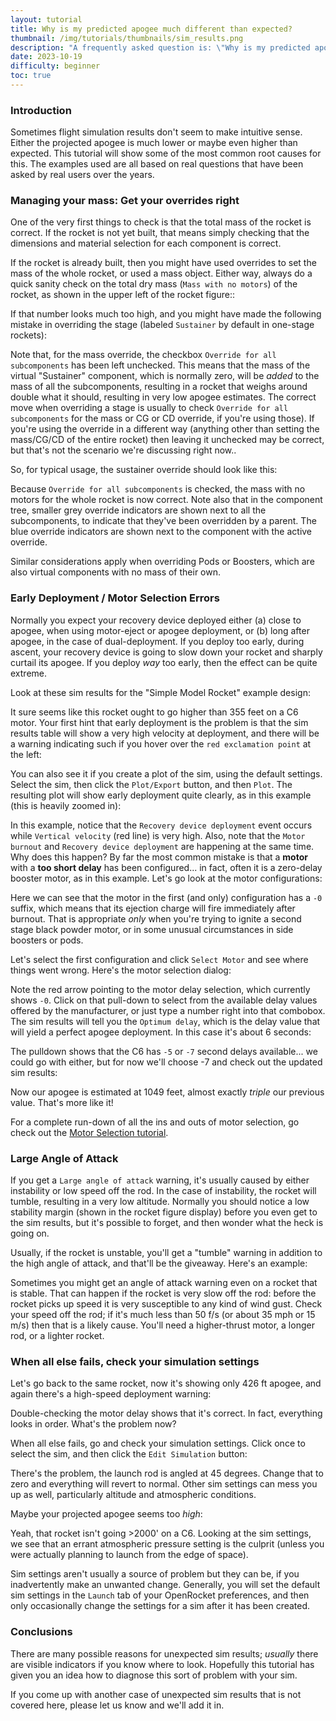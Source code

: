 ```yaml
---
layout: tutorial
title: Why is my predicted apogee much different than expected?
thumbnail: /img/tutorials/thumbnails/sim_results.png
description: "A frequently asked question is: \"Why is my predicted apogee much lower (or occasionally, higher) than expected?\" In this tutorial we'll review the most likely culprits, and give some general guidance on how to understand your sim results."
date: 2023-10-19
difficulty: beginner
toc: true
---
```


### Introduction

Sometimes flight simulation results don't seem to make intuitive sense.  Either the projected apogee is much lower or maybe even higher than expected. This tutorial will show some of the most common root causes for this. The examples used are all based on real questions that have been asked by real users over the years.

### Managing your mass: Get your overrides right

One of the very first things to check is that the total mass of the rocket is correct.  If the rocket is not yet built, that means simply checking that the dimensions and material selection for each component is correct.

If the rocket is already built, then you might have used overrides to set the mass of the whole rocket, or used a mass object.  Either way, always do a quick sanity check on the total dry mass (`Mass with no motors`) of the rocket, as shown in the upper left of the rocket figure::

<div data-image-path="/img/tutorials/sim_results/mass_without_motors.png"
    data-image-caption='Total Mass Without Motors'
    data-image-width="55%"
    data-image-shadow="true"></div>

If that number looks much too high, and you might have made the following mistake in overriding the stage (labeled `Sustainer` by default in one-stage rockets):
    
<div data-image-path="/img/tutorials/sim_results/bad_override.png"
    data-image-caption='Override Error'
    data-image-width="55%"
    data-image-shadow="true"></div>

Note that, for the mass override, the checkbox `Override for all subcomponents` has been left unchecked.  This means that the mass of the virtual "Sustainer" component, which is normally zero, will be *added* to the mass of all the subcomponents, resulting in a rocket that weighs around double what it should, resulting in very low apogee estimates.  The correct move when overriding a stage is usually to check `Override for all subcomponents` for the mass or CG or CD override, if you're using those). If you're using the override in a different way (anything other than setting the mass/CG/CD of the entire rocket) then leaving it unchecked may be correct, but that's not the scenario we're discussing right now..

So, for typical usage, the sustainer override should look like this:

<div data-image-path="/img/tutorials/sim_results/correct_override.png"
    data-image-caption='Correct Override Details'
    data-image-width="55%"
    data-image-shadow="true"></div>

Because `Override for all subcomponents` is checked, the mass with no motors for the whole rocket is now correct.  Note also that in the component tree, smaller grey override indicators are shown next to all the subcomponents, to indicate that they've been overridden by a parent.  The blue override indicators are shown next to the component with the active override.

Similar considerations apply when overriding Pods or Boosters, which are also virtual components with no mass of their own.

### Early Deployment / Motor Selection Errors

Normally you expect your recovery device deployed either (a) close to apogee, when using motor-eject or apogee deployment, or (b) long after apogee, in the case of dual-deployment. If you deploy too early, during ascent, your recovery device is going to slow down your rocket and sharply curtail its apogee.  If you deploy *way* too early, then the effect can be quite extreme.

Look at these sim results for the "Simple Model Rocket" example design:
<div data-image-path="/img/tutorials/sim_results/bad_results.png"
    data-image-caption='Unexpectedly Bad Sim Results'
    data-image-width="60%"
    data-image-shadow="true"></div>

It sure seems like this rocket ought to go higher than 355 feet on a C6 motor.  Your first hint that early deployment is the problem is that the sim results table will show a very high velocity at deployment, and there will be a warning indicating such if you hover over the `red exclamation point` at the left:

<div data-image-path="/img/tutorials/sim_results/high_speed_deployment.png"
    data-image-caption='High-Speed Deployment Warning'
    data-image-width="65%"
    data-image-shadow="true"></div>

You can also see it if you create a plot of the sim, using the default settings.  Select the sim, then click the `Plot/Export` button, and then `Plot`.  The resulting plot will show early deployment quite clearly, as in this example (this is heavily zoomed in):

<div data-image-path="/img/tutorials/sim_results/early_deployment_plot.png"
    data-image-caption='Early Deployment Shown in Plot'
    data-image-width="55%"
    data-image-shadow="true"></div>

In this example, notice that the `Recovery device deployment` event occurs while `Vertical velocity` (red line) is very high.  Also, note that the `Motor burnout` and `Recovery device deployment` are happening at the same time. Why does this happen?  By far the most common mistake is that a **motor** with a **too short delay** has been configured... in fact, often it is a zero-delay booster motor, as in this example. Let's go look at the motor configurations:

<div data-image-path="/img/tutorials/sim_results/motor_configurations.png"
    data-image-caption='Motor Configurations Tab'
    data-image-width="55%"
    data-image-shadow="true"></div>

Here we can see that the motor in the first (and only) configuration has a `-0` suffix, which means that its ejection charge will fire immediately after burnout. That is appropriate *only* when you're trying to ignite a second stage black powder motor, or in some unusual circumstances in side boosters or pods.

Let's select the first configuration and click `Select Motor` and see where things went wrong. Here's the motor selection dialog:

<div data-image-path="/img/tutorials/sim_results/motor_selection.png"
    data-image-caption='Motor Selection Dialog'
    data-image-width="55%"
    data-image-shadow="true"></div>

Note the red arrow pointing to the motor delay selection, which currently shows `-0`.  Click on that pull-down to select from the available delay values offered by the manufacturer, or just type a number right into that combobox.  The sim results will tell you the `Optimum delay`, which is the delay value that will yield a perfect apogee deployment.  In this case it's about 6 seconds:

<div data-image-path="/img/tutorials/sim_results/optimum_delay.png"
    data-image-caption='Optimum Delay in Sim Results Table'
    data-image-width="70%"
    data-image-shadow="true"></div>

The pulldown shows that the C6 has `-5` or `-7` second delays available... we could go with either, but for now we'll choose -7 and check out the updated sim results:

<div data-image-path="/img/tutorials/sim_results/new_results.png"
    data-image-caption='Updated Sim Results'
    data-image-width="70%"
    data-image-shadow="true"></div>

Now our apogee is estimated at 1049 feet, almost exactly *triple* our previous value. That's more like it!

For a complete run-down of all the ins and outs of motor selection, go check out the [Motor Selection tutorial](/tutorials/motor-selection).

### Large Angle of Attack

If you get a `Large angle of attack` warning, it's usually caused by either instability or low speed off the rod.  In the case of instability, the rocket will tumble, resulting in a very low altitude.  Normally you should notice a low stability margin (shown in the rocket figure display) before you even get to the sim results, but it's possible to forget, and then wonder what the heck is going on.

Usually, if the rocket is unstable, you'll get a "tumble" warning in addition to the high angle of attack, and that'll be the giveaway.  Here's an example:

<div data-image-path="/img/tutorials/sim_results/unstable.png"
    data-image-caption='Unstable Rocket'
    data-image-width="55%"
    data-image-shadow="true"></div>

Sometimes you might get an angle of attack warning even on a rocket that is stable.  That can happen if the rocket is very slow off the rod: before the rocket picks up speed it is very susceptible to any kind of wind gust.  Check your speed off the rod; if it's much less than 50 f/s (or about 35 mph or 15 m/s) then that is a likely cause.  You'll need a higher-thrust motor, a longer rod, or a lighter rocket.

### When all else fails, check your simulation settings

Let's go back to the same rocket, now it's showing only 426 ft apogee, and again there's a high-speed deployment warning:

<div data-image-path="/img/tutorials/sim_results/second_bad_result.png"
    data-image-caption='Low Predicted Apogee, again'
    data-image-width="55%"
    data-image-shadow="true"></div>

Double-checking the motor delay shows that it's correct.  In fact, everything looks in order.  What's the problem now?

When all else fails, go and check your simulation settings. Click once to select the sim, and then click the `Edit Simulation` button:

<div data-image-path="/img/tutorials/sim_results/sim_settings.png"
    data-image-caption='Simulation Settings: incorrect launch angle'
    data-image-width="55%"
    data-image-shadow="true"></div>

There's the problem, the launch rod is angled at 45 degrees. Change that to zero and everything will revert to normal. Other sim settings can mess you up as well, particularly altitude and atmospheric conditions.

Maybe your projected apogee seems too *high*:

<div data-image-path="/img/tutorials/sim_results/too_high.png"
    data-image-caption='Simulated Apogee too High'
    data-image-width="55%"
    data-image-shadow="true"></div>

Yeah, that rocket isn't going >2000' on a C6.  Looking at the sim settings, we see that an errant atmospheric pressure setting is the culprit (unless you were actually planning to launch from the edge of space).

Sim settings aren't usually a source of problem but they can be, if you inadvertently make an unwanted change.  Generally, you will set the default sim settings in the `Launch` tab of your OpenRocket preferences, and then only occasionally change the settings for a sim after it has been created.

<div data-image-path="/img/tutorials/sim_results/launch_preferences.png"
    data-image-caption='Launch Preferences Tab'
    data-image-width="55%"
    data-image-shadow="true"></div>

### Conclusions

There are many possible reasons for unexpected sim results; *usually* there are visible indicators if you know where to look.  Hopefully this tutorial has given you an idea how to diagnose this sort of problem with your sim.

If you come up with another case of unexpected sim results that is not covered here, please let us know and we'll add it in.
